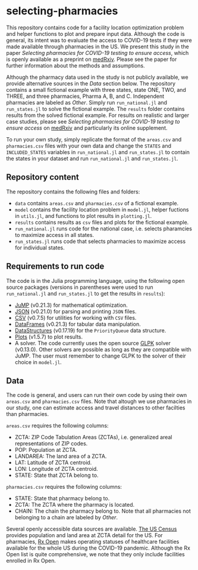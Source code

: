 # selecting-pharmacies
This repository contains code for a facility location optimization problem and helper functions to plot and prepare input data. Although the code is general, its intent was to evaluate the access to COVID-19 tests if they were made available through pharmacies in the US. We present this study in the paper *Selecting pharmacies for COVID-19 testing to ensure access*, which is openly available as a preprint on [medRxiv](https://www.medrxiv.org/content/10.1101/2020.09.17.20185090v1). Please see the paper for further information about the methods and assumptions.

Although the pharmacy data used in the study is not publicly available, we provide alternative sources in the *Data* section below. The repository contains a small fictional example with three states, state ONE, TWO, and THREE, and three pharmacies, Pharma A, B, and C. Independent pharmacies are labeled as *Other*. Simply run ```run_national.jl``` and ```run_states.jl``` to solve the fictional example. The ```results``` folder contains results from the solved fictional example. For results on realistic and larger case studies, please see *Selecting pharmacies for COVID-19 testing to ensure access* on [medRxiv](https://www.medrxiv.org/content/10.1101/2020.09.17.20185090v1) and particularly its online supplement.

To run your own study, simply replicate the format of the ```areas.csv``` and ```pharmacies.csv``` files with your own data and change the ```STATES``` and ```INCLUDED_STATES``` variables in ```run_national.jl``` and ```run_states.jl``` to contain the states in your dataset and run ```run_national.jl``` and ```run_states.jl```.

## Repository content
The repository contains the following files and folders:
* ```data``` contains ```areas.csv``` and ```pharmacies.csv``` of a fictional example.
* ```model``` contains the facility location problem in ```model.jl```, helper fuctions in ```utils.jl```, and functions to plot results in ```plotting.jl```.
* ```results``` contains results as ```csv``` files and plots for the fictional example.
* ```run_national.jl``` runs code for the national case, i.e. selects pharamcies to maximize access in all states.
* ```run_states.jl``` runs code that selects pharmacies to maximize access for individual states.

## Requirements to run code
The code is in the Julia programming language, using the following open source packages (versions in parentheses were used to run ```run_national.jl``` and ```run_states.jl``` to get the results in ```results```):
* [JuMP](https://jump.dev/JuMP.jl/stable/) (v0.21.3) for mathematical optimization.
* [JSON](https://github.com/JuliaIO/JSON.jl) (v0.21.0) for parsing and printing ```JSON``` files.
* [CSV](https://juliadata.github.io/CSV.jl/stable/) (v0.7.5) for utilities for working with ```CSV``` files.
* [DataFrames](http://juliadata.github.io/DataFrames.jl/stable/) (v0.21.3) for tabular data manipulation.
* [DataStructures](https://juliacollections.github.io/DataStructures.jl/latest/) (v0.17.19) for the ```PriorityQueue``` data structure.
* [Plots](http://docs.juliaplots.org/latest/) (v1.5.7) to plot results.
* A solver. The code currently uses the open source [GLPK](http://www.gnu.org/software/glpk/) solver (v0.13.0). Other solvers are possible as long as they are compatible with JuMP. The user must remember to change GLPK to the solver of their choice in ```model.jl```.

## Data
The code is general, and users can run their own code by using their own ```areas.csv``` and ```pharmacies.csv``` files. Note that altough we use pharmacies in our study, one can estimate access and travel distances to other facilties than pharmacies.

```areas.csv``` requires the following columns:
* ZCTA: ZIP Code Tabulation Areas (ZCTAs), i.e. generalized areal representations of ZIP codes.
* POP: Population at ZCTA.
* LANDAREA: The land area of a ZCTA.
* LAT: Latitude of ZCTA centroid.
* LON: Longitude of ZCTA centroid.
* STATE: State that ZCTA belong to.

```pharmacies.csv``` requires the following columns:
* STATE: State that pharmacy belong to.
* ZCTA: The ZCTA where the pharmacy is located.
* CHAIN: The chain the pharmacy belong to. Note that all pharmacies not belonging to a chain are labeled by *Other*.

Several openly accessible data sources are available. [The US Census](https://www.census.gov/) provides population and land area at ZCTA detail for the US. For pharmacies, [Rx Open](http://rxopen.org/) makes operating statuses of healthcare facilities available for the whole US during the COVID-19 pandemic. Although the Rx Open list is quite comprehensive, we note that they only include facilities enrolled in Rx Open.

